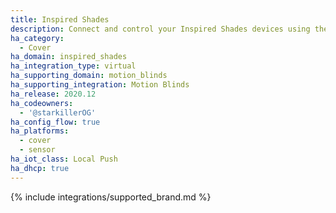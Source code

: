 ```yaml
---
title: Inspired Shades
description: Connect and control your Inspired Shades devices using the Motion Blinds integration
ha_category:
  - Cover
ha_domain: inspired_shades
ha_integration_type: virtual
ha_supporting_domain: motion_blinds
ha_supporting_integration: Motion Blinds
ha_release: 2020.12
ha_codeowners:
  - '@starkillerOG'
ha_config_flow: true
ha_platforms:
  - cover
  - sensor
ha_iot_class: Local Push
ha_dhcp: true
---
```


{% include integrations/supported_brand.md %}
